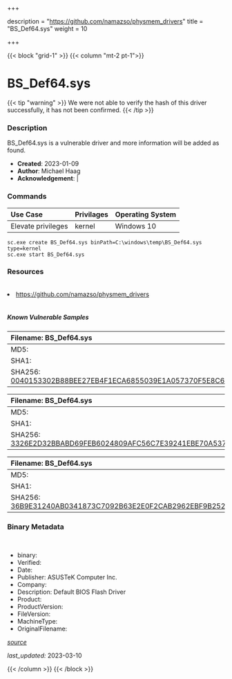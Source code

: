 +++

description = "https://github.com/namazso/physmem_drivers"
title = "BS_Def64.sys"
weight = 10

+++


{{< block "grid-1" >}}
{{< column "mt-2 pt-1">}}




# BS_Def64.sys 


{{< tip "warning" >}}
We were not able to verify the hash of this driver successfully, it has not been confirmed.
{{< /tip >}}




### Description


BS_Def64.sys is a vulnerable driver and more information will be added as found.


- **Created**: 2023-01-09
- **Author**: Michael Haag
- **Acknowledgement**:  | [](https://twitter.com/)

### Commands

| Use Case | Privilages | Operating System | 
|:---- | ---- | ---- |
| Elevate privileges | kernel | Windows 10 |

```
sc.exe create BS_Def64.sys binPath=C:\windows\temp\BS_Def64.sys type=kernel
sc.exe start BS_Def64.sys
```

### Resources
<br>


<li><a href=" https://github.com/namazso/physmem_drivers"> https://github.com/namazso/physmem_drivers</a></li>


<br>


##### Known Vulnerable Samples

| Filename: BS_Def64.sys |
|:---- |
|MD5: <a href="https://www.virustotal.com/gui/file/{&#39;Filename&#39;: &#39;BS_Def64.sys&#39;, &#39;MD5&#39;: &#39;&#39;, &#39;SHA1&#39;: &#39;&#39;, &#39;SHA256&#39;: &#39;0040153302B88BEE27EB4F1ECA6855039E1A057370F5E8C615724FA5215BADA3&#39;}"></a>|
|SHA1: <a href="https://www.virustotal.com/gui/file/{&#39;Filename&#39;: &#39;BS_Def64.sys&#39;, &#39;MD5&#39;: &#39;&#39;, &#39;SHA1&#39;: &#39;&#39;, &#39;SHA256&#39;: &#39;0040153302B88BEE27EB4F1ECA6855039E1A057370F5E8C615724FA5215BADA3&#39;}"></a>|
|SHA256: <a href="https://www.virustotal.com/gui/file/{&#39;Filename&#39;: &#39;BS_Def64.sys&#39;, &#39;MD5&#39;: &#39;&#39;, &#39;SHA1&#39;: &#39;&#39;, &#39;SHA256&#39;: &#39;0040153302B88BEE27EB4F1ECA6855039E1A057370F5E8C615724FA5215BADA3&#39;}">0040153302B88BEE27EB4F1ECA6855039E1A057370F5E8C615724FA5215BADA3</a>|

| Filename: BS_Def64.sys |
|:---- |
|MD5: <a href="https://www.virustotal.com/gui/file/{&#39;Filename&#39;: &#39;BS_Def64.sys&#39;, &#39;MD5&#39;: &#39;&#39;, &#39;SHA1&#39;: &#39;&#39;, &#39;SHA256&#39;: &#39;3326E2D32BBABD69FEB6024809AFC56C7E39241EBE70A53728C77E80995422A5&#39;}"></a>|
|SHA1: <a href="https://www.virustotal.com/gui/file/{&#39;Filename&#39;: &#39;BS_Def64.sys&#39;, &#39;MD5&#39;: &#39;&#39;, &#39;SHA1&#39;: &#39;&#39;, &#39;SHA256&#39;: &#39;3326E2D32BBABD69FEB6024809AFC56C7E39241EBE70A53728C77E80995422A5&#39;}"></a>|
|SHA256: <a href="https://www.virustotal.com/gui/file/{&#39;Filename&#39;: &#39;BS_Def64.sys&#39;, &#39;MD5&#39;: &#39;&#39;, &#39;SHA1&#39;: &#39;&#39;, &#39;SHA256&#39;: &#39;3326E2D32BBABD69FEB6024809AFC56C7E39241EBE70A53728C77E80995422A5&#39;}">3326E2D32BBABD69FEB6024809AFC56C7E39241EBE70A53728C77E80995422A5</a>|

| Filename: BS_Def64.sys |
|:---- |
|MD5: <a href="https://www.virustotal.com/gui/file/{&#39;Filename&#39;: &#39;BS_Def64.sys&#39;, &#39;MD5&#39;: &#39;&#39;, &#39;SHA1&#39;: &#39;&#39;, &#39;SHA256&#39;: &#39;36B9E31240AB0341873C7092B63E2E0F2CAB2962EBF9B25271C3A1216B7669EB&#39;}"></a>|
|SHA1: <a href="https://www.virustotal.com/gui/file/{&#39;Filename&#39;: &#39;BS_Def64.sys&#39;, &#39;MD5&#39;: &#39;&#39;, &#39;SHA1&#39;: &#39;&#39;, &#39;SHA256&#39;: &#39;36B9E31240AB0341873C7092B63E2E0F2CAB2962EBF9B25271C3A1216B7669EB&#39;}"></a>|
|SHA256: <a href="https://www.virustotal.com/gui/file/{&#39;Filename&#39;: &#39;BS_Def64.sys&#39;, &#39;MD5&#39;: &#39;&#39;, &#39;SHA1&#39;: &#39;&#39;, &#39;SHA256&#39;: &#39;36B9E31240AB0341873C7092B63E2E0F2CAB2962EBF9B25271C3A1216B7669EB&#39;}">36B9E31240AB0341873C7092B63E2E0F2CAB2962EBF9B25271C3A1216B7669EB</a>|




### Binary Metadata
<br>

- binary: 
- Verified: 
- Date: 
- Publisher: ASUSTeK Computer Inc.
- Company: 
- Description: Default BIOS Flash Driver
- Product: 
- ProductVersion: 
- FileVersion: 
- MachineType: 
- OriginalFilename: 

[*source*](https://github.com/magicsword-io/LOLDrivers/tree/main/yaml/bs_def64.sys.yml)

*last_updated:* 2023-03-10


{{< /column >}}
{{< /block >}}
